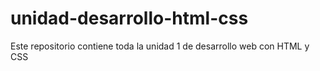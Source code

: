 # unidad-desarrollo-html-css
Este repositorio contiene toda la unidad 1 de desarrollo web con HTML y CSS
